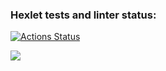 ### Hexlet tests and linter status:
[![Actions Status](https://github.com/zalots/frontend-project-44/actions/workflows/hexlet-check.yml/badge.svg)](https://github.com/zalots/frontend-project-44/actions)

<a href="https://codeclimate.com/github/zalots/frontend-project-44/maintainability"><img src="https://api.codeclimate.com/v1/badges/790c32389eeced45e31d/maintainability" /></a>